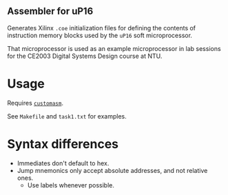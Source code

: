 Assembler for uP16
------------------

Generates Xilinx `.coe` initialization files for defining the contents
of instruction memory blocks used by the `uP16` soft microprocessor.

That microprocessor is used as an example microprocessor in lab sessions
for the CE2003 Digital Systems Design course at NTU.

# Usage

Requires [`customasm`](https://github.com/hlorenzi/customasm).

See `Makefile` and `task1.txt` for examples.

# Syntax differences

- Immediates don't default to hex.
- Jump mnemonics only accept absolute addresses, and not relative ones.
    - Use labels whenever possible.
